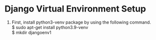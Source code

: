 # Django Virtual Environment Setup
1. First, install python3-venv package by using the following command.<br>
$ sudo apt-get install python3.9-venv <br>
$ mkdir djangoenv1 <br>
  
